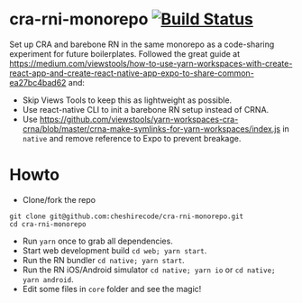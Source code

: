 # cra-rni-monorepo [![Build Status](https://travis-ci.org/cheshirecode/cra-rni-monorepo.svg?branch=master)](https://travis-ci.org/cheshirecode/cra-rni-monorepo)

Set up CRA and barebone RN in the same monorepo as a code-sharing experiment for future boilerplates. Followed the great guide at
https://medium.com/viewstools/how-to-use-yarn-workspaces-with-create-react-app-and-create-react-native-app-expo-to-share-common-ea27bc4bad62
and:

- Skip Views Tools to keep this as lightweight as possible.
- Use react-native CLI to init a barebone RN setup instead of CRNA.
- Use https://github.com/viewstools/yarn-workspaces-cra-crna/blob/master/crna-make-symlinks-for-yarn-workspaces/index.js in `native` and remove reference to Expo to prevent breakage.

# Howto

- Clone/fork the repo

```
git clone git@github.com:cheshirecode/cra-rni-monorepo.git
cd cra-rni-monorepo
```

- Run `yarn` once to grab all dependencies.
- Start web development build `cd web; yarn start`.
- Run the RN bundler `cd native; yarn start`.
- Run the RN iOS/Android simulator `cd native; yarn io` or `cd native; yarn android`.
- Edit some files in `core` folder and see the magic!
